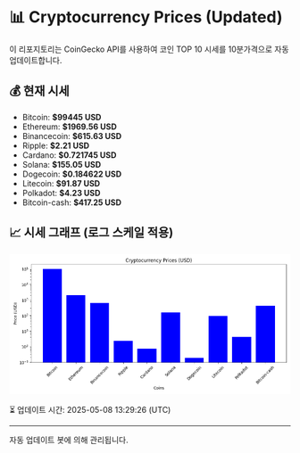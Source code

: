 
# 📊 Cryptocurrency Prices (Updated)

이 리포지토리는 CoinGecko API를 사용하여 코인 TOP 10 시세를 10분가격으로 자동 업데이트합니다.

## 💰 현재 시세
- Bitcoin: **$99445 USD**
- Ethereum: **$1969.56 USD**
- Binancecoin: **$615.63 USD**
- Ripple: **$2.21 USD**
- Cardano: **$0.721745 USD**
- Solana: **$155.05 USD**
- Dogecoin: **$0.184622 USD**
- Litecoin: **$91.87 USD**
- Polkadot: **$4.23 USD**
- Bitcoin-cash: **$417.25 USD**

## 📈 시세 그래프 (로그 스케일 적용)
![Crypto Prices](crypto_prices.png)

⏳ 업데이트 시간: 2025-05-08 13:29:26 (UTC)

---
자동 업데이트 봇에 의해 관리됩니다.
